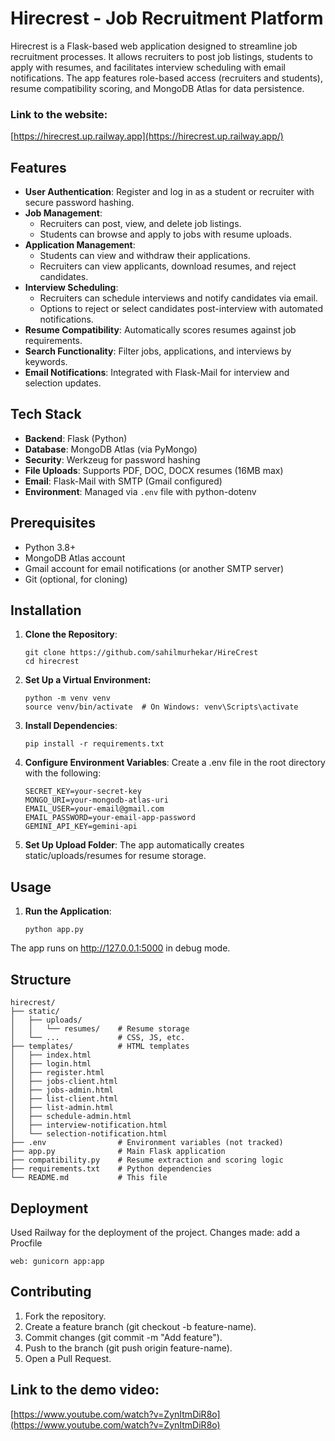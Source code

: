 # Hirecrest - Job Recruitment Platform

Hirecrest is a Flask-based web application designed to streamline job recruitment processes. It allows recruiters to post job listings, students to apply with resumes, and facilitates interview scheduling with email notifications. The app features role-based access (recruiters and students), resume compatibility scoring, and MongoDB Atlas for data persistence.

### Link to the website:
[https://hirecrest.up.railway.app](https://hirecrest.up.railway.app/)

## Features

- **User Authentication**: Register and log in as a student or recruiter with secure password hashing.
- **Job Management**:
  - Recruiters can post, view, and delete job listings.
  - Students can browse and apply to jobs with resume uploads.
- **Application Management**:
  - Students can view and withdraw their applications.
  - Recruiters can view applicants, download resumes, and reject candidates.
- **Interview Scheduling**:
  - Recruiters can schedule interviews and notify candidates via email.
  - Options to reject or select candidates post-interview with automated notifications.
- **Resume Compatibility**: Automatically scores resumes against job requirements.
- **Search Functionality**: Filter jobs, applications, and interviews by keywords.
- **Email Notifications**: Integrated with Flask-Mail for interview and selection updates.

## Tech Stack

- **Backend**: Flask (Python)
- **Database**: MongoDB Atlas (via PyMongo)
- **Security**: Werkzeug for password hashing
- **File Uploads**: Supports PDF, DOC, DOCX resumes (16MB max)
- **Email**: Flask-Mail with SMTP (Gmail configured)
- **Environment**: Managed via `.env` file with python-dotenv

## Prerequisites

- Python 3.8+
- MongoDB Atlas account
- Gmail account for email notifications (or another SMTP server)
- Git (optional, for cloning)

## Installation

1. **Clone the Repository**:
   ```
   git clone https://github.com/sahilmurhekar/HireCrest
   cd hirecrest
2. **Set Up a Virtual Environment:**
   ```
   python -m venv venv
   source venv/bin/activate  # On Windows: venv\Scripts\activate
3. **Install Dependencies**:
   ```
   pip install -r requirements.txt
4. **Configure Environment Variables**:
   Create a .env file in the root directory with the following:
   ```
   SECRET_KEY=your-secret-key
   MONGO_URI=your-mongodb-atlas-uri
   EMAIL_USER=your-email@gmail.com
   EMAIL_PASSWORD=your-email-app-password
   GEMINI_API_KEY=gemini-api
5. **Set Up Upload Folder**:
   The app automatically creates static/uploads/resumes for resume storage.


## Usage

1. **Run the Application**:
   ```
   python app.py
  The app runs on http://127.0.0.1:5000 in debug mode.

## Structure

```
hirecrest/
├── static/
│   ├── uploads/
│   │   └── resumes/    # Resume storage
│   └── ...             # CSS, JS, etc.
├── templates/          # HTML templates
│   ├── index.html
│   ├── login.html
│   ├── register.html
│   ├── jobs-client.html
│   ├── jobs-admin.html
│   ├── list-client.html
│   ├── list-admin.html
│   ├── schedule-admin.html
│   ├── interview-notification.html
│   └── selection-notification.html
├── .env                # Environment variables (not tracked)
├── app.py              # Main Flask application
├── compatibility.py    # Resume extraction and scoring logic
├── requirements.txt    # Python dependencies
└── README.md           # This file
```

## Deployment
Used Railway for the deployment of the project. Changes made:
add a Procfile
  ```
  web: gunicorn app:app
  ```
## Contributing

1. Fork the repository.
2. Create a feature branch (git checkout -b feature-name).
3. Commit changes (git commit -m "Add feature").
4. Push to the branch (git push origin feature-name).
5. Open a Pull Request.

## Link to the demo video:
[https://www.youtube.com/watch?v=ZynItmDiR8o](https://www.youtube.com/watch?v=ZynItmDiR8o)

